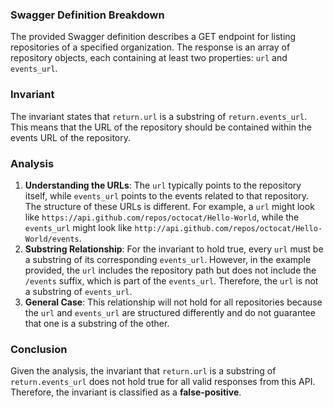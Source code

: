 ### Swagger Definition Breakdown
The provided Swagger definition describes a GET endpoint for listing repositories of a specified organization. The response is an array of repository objects, each containing at least two properties: `url` and `events_url`. 

### Invariant
The invariant states that `return.url` is a substring of `return.events_url`. This means that the URL of the repository should be contained within the events URL of the repository. 

### Analysis
1. **Understanding the URLs**: The `url` typically points to the repository itself, while `events_url` points to the events related to that repository. The structure of these URLs is different. For example, a `url` might look like `https://api.github.com/repos/octocat/Hello-World`, while the `events_url` might look like `http://api.github.com/repos/octocat/Hello-World/events`. 
2. **Substring Relationship**: For the invariant to hold true, every `url` must be a substring of its corresponding `events_url`. However, in the example provided, the `url` includes the repository path but does not include the `/events` suffix, which is part of the `events_url`. Therefore, the `url` is not a substring of `events_url`. 
3. **General Case**: This relationship will not hold for all repositories because the `url` and `events_url` are structured differently and do not guarantee that one is a substring of the other. 

### Conclusion
Given the analysis, the invariant that `return.url` is a substring of `return.events_url` does not hold true for all valid responses from this API. Therefore, the invariant is classified as a **false-positive**.
